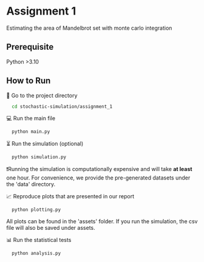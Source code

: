 # Assignment 1
Estimating the area of Mandelbrot set with monte carlo integration

## Prerequisite
Python >3.10

## How to Run
📁 Go to the project directory
```bash
  cd stochastic-simulation/assignment_1
```

💻 Run the main file
```bash
  python main.py
```

⏳ Run the simulation (optional)
```bash
  python simulation.py
```
❗Running the simulation is computationally expensive and will take **at least** one hour. For convenience, we provide the pre-generated datasets under the 'data' directory. 

📈 Reproduce plots that are presented in our report
```bash
  python plotting.py
```
All plots can be found in the 'assets' folder. If you run the simulation, the csv file will also be saved under assets.

📊 Run the statistical tests
```bash
  python analysis.py
```
